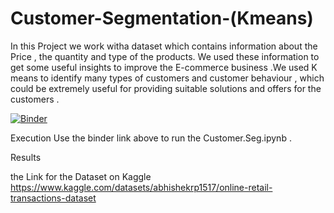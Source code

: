 # Customer-Segmentation-(Kmeans)
In this Project we work witha dataset which contains information about the Price , the quantity and type of the products. We used these information to get some useful insights to improve the E-commerce business .We used K means to identify many types of customers and customer behaviour , which could be extremely useful for providing suitable solutions and offers for the customers .

[![Binder](https://mybinder.org/badge_logo.svg)](https://mybinder.org/v2/gh/OmarAfify10/Customer-Segmentation-/HEAD)

Execution 
Use the binder link above to run the Customer.Seg.ipynb .

Results

the Link for the Dataset on Kaggle https://www.kaggle.com/datasets/abhishekrp1517/online-retail-transactions-dataset
